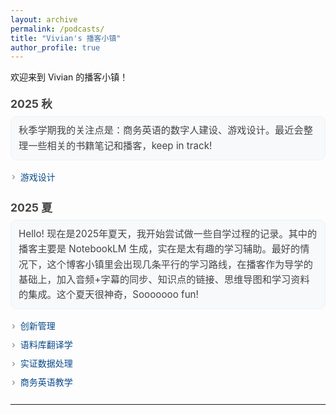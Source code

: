 ```yaml
---
layout: archive
permalink: /podcasts/
title: "Vivian's 播客小镇"
author_profile: true
---
```


欢迎来到 Vivian 的播客小镇！

<style>
  .podcast-section-title { 
    font-size: 1.1rem; 
    margin: 1.25rem 0 0.25rem; 
    color: #444; 
  }
  .podcast-section {
    margin: 8px 0 22px;
  }
  .podcast-welcome {
    background: #f7f9fb;
    border: 1px solid #eef2f7;
    color: #444;
    padding: 10px 12px;
    border-radius: 10px;
    font-size: 0.95rem;
    line-height: 1.6;
    margin: 8px 0 12px;
  }
  .podcast-divider { 
    display: flex; 
    align-items: center; 
    gap: 12px; 
    margin: 1.25rem 0 0.5rem; 
    color: #666; 
    font-size: 0.95rem;
  }
  .podcast-divider::before,
  .podcast-divider::after {
    content: "";
    flex: 1 1 auto;
    height: 1px;
    background: #e6e6e6;
  }
  .podcast-channel-row { 
    display: flex; 
    flex-direction: column; 
    gap: 6px; 
    margin: 8px 0 14px; 
  }
  .podcast-channel-block { 
    display: flex; 
    align-items: center; 
    justify-content: flex-start; 
    padding: 4px 0; 
    border: none; 
    border-radius: 0; 
    background: transparent; 
  }
  .podcast-channel-title { 
    display: none; 
  }
  .podcast-channel-link { 
    display: inline-block; 
    padding: 8px 12px; 
    border: 1px solid #d7e6ff; 
    border-radius: 6px; 
    text-decoration: none; 
    background: #eef6ff; 
    font-size: 0.95rem; 
    color: #084298; 
  }
  .podcast-channel-link:hover { 
    border-color: #bcd4ff; 
    background: #e5f0ff; 
  }
  /* 极简文本列表（灰+蓝） */
  .podcast-list {
    list-style: none;
    padding-left: 0;
    margin: 6px 0 14px;
  }
  .podcast-item {
    margin: 2px 0;
  }
  .podcast-item a {
    display: inline-flex;
    align-items: center;
    gap: 8px;
    color: #0a4a8a; /* 商务蓝 */
    text-decoration: none;
    padding: 4px 2px;
    border-radius: 4px;
  }
  .podcast-item a:hover {
    background: #f3f6fb; /* 很淡的灰蓝底 */
    color: #083b6d;
  }
  .podcast-item a::before {
    content: "›";
    color: #8b9caf; /* 灰蓝箭头 */
    font-weight: 600;
  }
</style>

<h3 class="podcast-section-title">2025 秋</h3>
<div class="podcast-section">
  <div class="podcast-welcome">秋季学期我的关注点是：商务英语的数字人建设、游戏设计。最近会整理一些相关的书籍笔记和播客，keep in track!</div>
  <ul class="podcast-list">
    <li class="podcast-item"><a href="/podcasts/2025-10-30-game-design">游戏设计</a></li>
  </ul>
</div>

<h3 class="podcast-section-title">2025 夏</h3>
<div class="podcast-section">
  <div class="podcast-welcome">Hello! 现在是2025年夏天，我开始尝试做一些自学过程的记录。其中的播客主要是 NotebookLM 生成，实在是太有趣的学习辅助。最好的情况下，这个博客小镇里会出现几条平行的学习路线，在播客作为导学的基础上，加入音频+字幕的同步、知识点的链接、思维导图和学习资料的集成。这个夏天很神奇，Sooooooo fun!</div>
  <ul class="podcast-list">
    <li class="podcast-item"><a href="/podcasts/2025-07-17-innovation">创新管理</a></li>
    <li class="podcast-item"><a href="/podcasts/2025-07-18-corpus">语料库翻译学</a></li>
    <li class="podcast-item"><a href="/podcasts/2025-07-22-empirical-data">实证数据处理</a></li>
    <li class="podcast-item"><a href="/podcasts/2025-07-29-English-teaching">商务英语教学</a></li>
  </ul>
</div>

---
